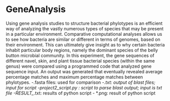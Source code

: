 # GeneAnalysis
 Using gene analysis studies to structure bacterial phylotypes is an efficient way of analyzing the vastly numerous types of species that may be present in a particular environment. Comparative computational analyses allows us to see how bacteria are similar or different in terms of genomes, based on their environment. This can ultimately give insight as to why certain bacteria inhabit particular body regions, namely the dominant species of the belly button microbial community. In this experiment, the gene sequences of different navel, skin, and plant tissue bacterial species (within the same genus) were compared using a programmed code that analyzed gene sequence input. An output was generated that eventually revealed average percentage matches and maximum percentage matches between phylotypes. -.fasta files: used for comparison -*.txt: output of blast files; input for script -project2_script.py : script to parse blast output; input is txt file -RESULT_*.txt: results of python script - *.png: result of python script
